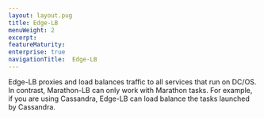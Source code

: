 ```yaml
---
layout: layout.pug
title: Edge-LB
menuWeight: 2
excerpt:
featureMaturity:
enterprise: true
navigationTitle:  Edge-LB
---
```


Edge-LB proxies and load balances traffic to all services that run on DC/OS. In contrast, Marathon-LB can only work with Marathon tasks. For example, if you are using Cassandra, Edge-LB can load balance the tasks launched by Cassandra.
